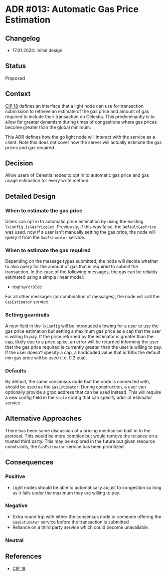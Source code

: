 # ADR #013: Automatic Gas Price Estimation

## Changelog

- 17.01.2024: Initial design

## Status

Proposed

## Context

[CIP 18](https://github.com/celestiaorg/CIPs/blob/main/cips/cip-18.md) defines an interface that a light node can use for transaction submission to retrieve an estimate of the gas price and amount of gas required to include their transaction on Celestia. This predominantly is to allow for greater dynamism during times of congestions where gas prices become greater than the global minimum.

This ADR defines how the go light node will interact with the service as a client. Note this does not cover how the server will actually estimate the gas prices and gas required.

## Decision

Allow users of Celestia nodes to opt in to automatic gas price and gas usage estimation for every write method.

## Detailed Design

### When to estimate the gas price

Users can opt in to automatic price estimation by using the existing `TxConfig.isGasPriceSet`. Previously, if this was false, the `DefaultGasPrice` was used, now if a user isn't manually setting the gas price, the node will query it from the `GasEstimator` service.

### When to estimate the gas required

Depending on the message types submitted, the node will decide whether to also query for the amount of gas that is required to submit the transaction. In the case of the following messages, the gas can be reliably estimated using a simple linear model:

- `MsgPayForBlob`

For all other messages (or combination of messages), the node will call the `GasEstimator` service.

### Setting guardrails

A new field in the `TxConfig` will be introduced allowing for a user to  use the gas price estimation but setting a maximum gas price as a cap that the user is willing to pay. If the price returned by the estimator is greater than the cap, likely due to a price spike, an error will be returned informing the user that the gas price required is currently greater than the user is willing to pay. If the user doesn't specify a cap, a hardcoded value that is 100x the default min gas price will be used (i.e. 0.2 utia).

### Defaults

By default, the same consensus node that the node is connected with, should be used as the `GasEstimator`. During construction, a user can optionally provide a grpc address that can be used instead. This will require a new config field in the `state` config that can specify addr of estimator service.

## Alternative Approaches

There has been some discussion of a pricing mechanism built in to the protocol. This would be more complex but would remove the reliance on a trusted third party. This may be explored in the future but given resource constraints, the `GasEstimator` service has been prioritized

## Consequences

### Positive

- Light nodes should be able to automatically adjust to congestion so long as it falls under the maximum they are willing to pay.

### Negative

- Extra round trip with either the consensus node or someone offering the `GasEstimator` service before the transaction is submitted
- Reliance on a third party service which could become unavailable.

### Neutral

## References

- [CIP 18](https://github.com/celestiaorg/CIPs/blob/main/cips/cip-18.md)
